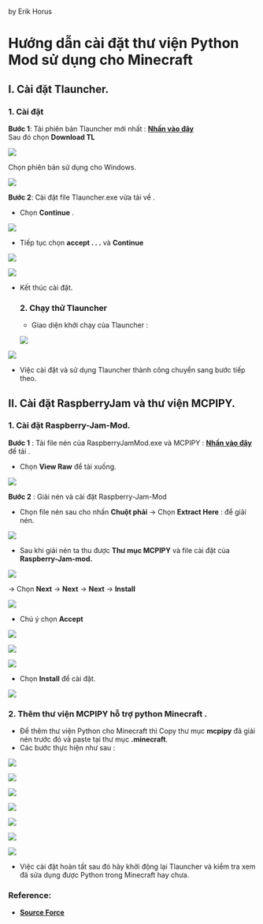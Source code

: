 


by Erik Horus  
  
# Hướng dẫn cài đặt thư viện Python Mod sử dụng cho Minecraft 

  
## I. Cài đặt Tlauncher.  
  ### 1. Cài đặt
**Bước 1**: Tải phiên bản Tlauncher mới nhất : [**Nhấn vào đây**](https://tlauncher.org/en/)  
Sau đó chọn **Download TL**  
  
![](https://i.imgur.com/4PiSMVq.png)
  
 Chọn phiên bản sử dụng cho Windows.
 
 ![](https://i.imgur.com/tPMhKwb.png)


**Bước 2**: Cài đặt file Tlauncher.exe vừa tải về .  
  - Chọn **Continue** .
  
![](https://i.imgur.com/74H12gv.png)  
  
- Tiếp tục chọn **accept . . .** và **Continue**
  
![](https://i.imgur.com/Nurxt1K.png)  
  
  ![](https://i.imgur.com/s739tCz.png)

- Kết thúc cài đặt.
  ### 2. Chạy thử Tlauncher
  - Giao diện khởi chạy của Tlauncher :
  
  ![](https://i.imgur.com/Wzvk7HA.png)

![](https://i.imgur.com/cOv3jRN.png)

- Việc cài đặt và sử dụng Tlauncher thành công chuyển sang bước tiếp theo.

## II. Cài đặt RaspberryJam và thư viện MCPIPY.  
  ### 1. Cài đặt Raspberry-Jam-Mod.
**Bước 1** : Tải file nén của RaspberryJamMod.exe và MCPIPY  : [**Nhấn vào đây**](https://github.com/ErikHorus1249/TK_Making_Python_game/blob/master/Minecraft_Python/Minecraft_Python.rar) để tải .  
  
- Chọn **View Raw** để tải xuống.

![](https://i.imgur.com/RNVV5et.png)  
  
**Bước 2** : Giải nén và cài đặt Raspberry-Jam-Mod   
  - Chọn file nén sau cho nhấn **Chuột phải** -> Chọn **Extract Here** : để giải nén.
  
  ![](https://i.imgur.com/ebg9DdT.png)

- Sau khi giải nén ta thu được **Thư mục MCPIPY** và file cài đặt của **Raspberry-Jam-mod.**

![](https://i.imgur.com/GF35TNn.png)
  
  
  
-> Chọn  **Next** -> **Next** -> **Next** -> **Install**  
  
![](https://i.imgur.com/XzPsh5N.png)  
  
  - Chú ý chọn **Accept**
  
![](https://i.imgur.com/5rXf52f.png)

![](https://i.imgur.com/ljejJrm.png)

![](https://i.imgur.com/S4jbTb3.png)

- Chọn **Install** để cài đặt.

![](https://i.imgur.com/w2mBWnu.png)
  
  ### 2. Thêm thư viện MCPIPY hỗ trợ python Minecraft .
- Để thêm thư viện Python cho Minecraft thì Copy thư mục **mcpipy** đã giải nén trước đó và paste tại thư mục **.minecraft**.
- Các bước thực hiện như sau :

![](https://i.imgur.com/Z4YqyvN.png)

![](https://i.imgur.com/78qeSFA.png)

![](https://i.imgur.com/qzEgdOd.png)

![](https://i.imgur.com/X2VjDYz.png)

![](https://i.imgur.com/o4AV1E6.png)

![](https://i.imgur.com/UguxFJp.png)

![](https://i.imgur.com/G3cQfBJ.png)

- Việc cài đặt hoàn tất sau đó hãy khởi động lại Tlauncher và kiểm tra xem đã sửa dụng được Python trong Minecraft hay chưa.

### Reference:
- [**Source Force**](https://sourceforge.net/projects/python-with-minecraft-windows/)